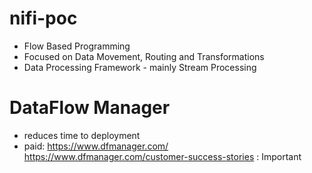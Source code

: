 # nifi-poc
- Flow Based Programming
- Focused on Data Movement, Routing and Transformations
- Data Processing Framework - mainly Stream Processing

# DataFlow Manager
- reduces time to deployment
- paid: https://www.dfmanager.com/
https://www.dfmanager.com/customer-success-stories : Important

